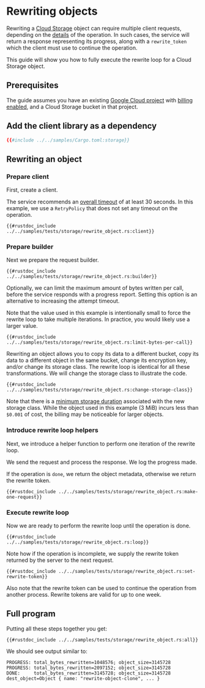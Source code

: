 <!-- 
Copyright 2025 Google LLC

Licensed under the Apache License, Version 2.0 (the "License");
you may not use this file except in compliance with the License.
You may obtain a copy of the License at

    https://www.apache.org/licenses/LICENSE-2.0

Unless required by applicable law or agreed to in writing, software
distributed under the License is distributed on an "AS IS" BASIS,
WITHOUT WARRANTIES OR CONDITIONS OF ANY KIND, either express or implied.
See the License for the specific language governing permissions and
limitations under the License.
-->

# Rewriting objects

Rewriting a [Cloud Storage] object can require multiple client requests,
depending on the [details] of the operation. In such cases, the service will
return a response representing its progress, along with a `rewrite_token` which
the client must use to continue the operation.

This guide will show you how to fully execute the rewrite loop for a Cloud
Storage object.

## Prerequisites

The guide assumes you have an existing [Google Cloud project] with
[billing enabled], and a Cloud Storage bucket in that project.

## Add the client library as a dependency

```toml
{{#include ../../samples/Cargo.toml:storage}}
```

## Rewriting an object

### Prepare client

First, create a client.

The service recommends an [overall timeout] of at least 30 seconds. In this
example, we use a `RetryPolicy` that does not set any timeout on the operation.

```rust,ignore,noplayground
{{#rustdoc_include ../../samples/tests/storage/rewrite_object.rs:client}}
```

### Prepare builder

Next we prepare the request builder.

```rust,ignore,noplayground
{{#rustdoc_include ../../samples/tests/storage/rewrite_object.rs:builder}}
```

Optionally, we can limit the maximum amount of bytes written per call, before
the service responds with a progress report. Setting this option is an
alternative to increasing the attempt timeout.

Note that the value used in this example is intentionally small to force the
rewrite loop to take multiple iterations. In practice, you would likely use a
larger value.

```rust,ignore,noplayground
{{#rustdoc_include ../../samples/tests/storage/rewrite_object.rs:limit-bytes-per-call}}
```

Rewriting an object allows you to copy its data to a different bucket, copy its
data to a different object in the same bucket, change its encryption key, and/or
change its storage class. The rewrite loop is identical for all these
transformations. We will change the storage class to illustrate the code.

```rust,ignore,noplayground
{{#rustdoc_include ../../samples/tests/storage/rewrite_object.rs:change-storage-class}}
```

Note that there is a [minimum storage duration] associated with the new storage
class. While the object used in this example (3 MiB) incurs less than `$0.001`
of cost, the billing may be noticeable for larger objects.

### Introduce rewrite loop helpers

Next, we introduce a helper function to perform one iteration of the rewrite
loop.

We send the request and process the response. We log the progress made.

If the operation is `done`, we return the object metadata, otherwise we return
the rewrite token.

```rust,ignore,noplayground
{{#rustdoc_include ../../samples/tests/storage/rewrite_object.rs:make-one-request}}
```

### Execute rewrite loop

Now we are ready to perform the rewrite loop until the operation is done.

```rust,ignore,noplayground
{{#rustdoc_include ../../samples/tests/storage/rewrite_object.rs:loop}}
```

Note how if the operation is incomplete, we supply the rewrite token returned by
the server to the next request.

```rust,ignore,noplayground
{{#rustdoc_include ../../samples/tests/storage/rewrite_object.rs:set-rewrite-token}}
```

Also note that the rewrite token can be used to continue the operation from
another process. Rewrite tokens are valid for up to one week.

## Full program

Putting all these steps together you get:

```rust,ignore,noplayground
{{#rustdoc_include ../../samples/tests/storage/rewrite_object.rs:all}}
```

We should see output similar to:

```norust
PROGRESS: total_bytes_rewritten=1048576; object_size=3145728
PROGRESS: total_bytes_rewritten=2097152; object_size=3145728
DONE:     total_bytes_rewritten=3145728; object_size=3145728
dest_object=Object { name: "rewrite-object-clone", ... }
```

[billing enabled]: https://cloud.google.com/billing/docs/how-to/verify-billing-enabled#confirm_billing_is_enabled_on_a_project
[cloud storage]: https://cloud.google.com/storage
[details]: https://cloud.google.com/storage/docs/json_api/v1/objects/rewrite
[google cloud project]: https://cloud.google.com/resource-manager/docs/creating-managing-projects
[minimum storage duration]: https://cloud.google.com/storage/pricing#early-delete
[overall timeout]: https://docs.rs/google-cloud-gax/latest/google_cloud_gax/retry_policy/trait.RetryPolicyExt.html#method.with_time_limit
[storage class]: https://cloud.google.com/storage/docs/storage-classes

